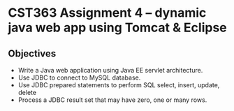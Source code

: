 # CST363 Assignment 4 – dynamic java web app using Tomcat & Eclipse
## Objectives
* Write a Java web application using Java EE servlet architecture.
* Use JDBC to connect to MySQL database.
* Use JDBC prepared statements to perform SQL select, insert, update, delete
* Process a JDBC result set that may have zero, one or many rows.